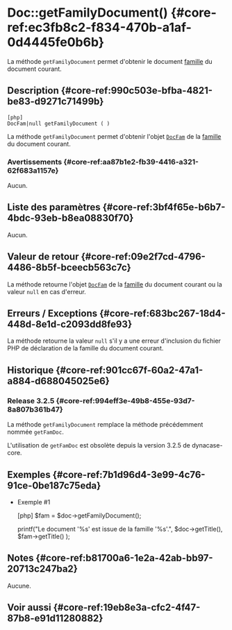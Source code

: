 # Doc::getFamilyDocument() {#core-ref:ec3fb8c2-f834-470b-a1af-0d4445fe0b6b}

<div class="short-description" markdown="1">

La méthode `getFamilyDocument` permet d'obtenir le document [famille][family] du
document courant.

</div>

## Description {#core-ref:990c503e-bfba-4821-be83-d9271c71499b}

    [php]
    DocFam|null getFamilyDocument ( )

La méthode `getFamilyDocument` permet d'obtenir l'objet [`DocFam`][class_DocFam]
de la [famille][family] du document courant.

### Avertissements {#core-ref:aa87b1e2-fb39-4416-a321-62f683a1157e}

Aucun.

## Liste des paramètres {#core-ref:3bf4f65e-b6b7-4bdc-93eb-b8ea08830f70}

Aucun.

## Valeur de retour {#core-ref:09e2f7cd-4796-4486-8b5f-bceecb563c7c}

La méthode retourne l'objet [`DocFam`][class_docfam] de la [famille][family] du
document courant ou la valeur `null` en cas d'erreur.

## Erreurs / Exceptions {#core-ref:683bc267-18d4-448d-8e1d-c2093dd8fe93}

La méthode retourne la valeur `null` s'il y a une erreur d'inclusion du fichier
PHP de déclaration de la famille du document courant.

## Historique {#core-ref:901cc67f-60a2-47a1-a884-d688045025e6}

### Release 3.2.5 {#core-ref:994eff3e-49b8-455e-93d7-8a807b361b47}

La méthode `getFamilyDocument` remplace la méthode précédemment nommée
`getFamDoc`.

L'utilisation de `getFamDoc` est obsolète depuis la version 3.2.5 de
dynacase-core.

## Exemples {#core-ref:7b1d96d4-3e99-4c76-91ce-0be187c75eda}

- Exemple #1

    [php]
    $fam = $doc->getFamilyDocument();
    
    printf("Le document '%s' est issue de la famille '%s'.",
        $doc->getTitle(),
        $fam->getTitle()
    );

## Notes {#core-ref:b81700a6-1e2a-42ab-bb97-20713c247ba2}

Aucune.

## Voir aussi {#core-ref:19eb8e3a-cfc2-4f47-87b8-e91d11280882}

<!-- links -->
[family]: #core-ref:3ca3aeef-22a0-4e91-ad8b-357f2d05e227
[class_DocFam]: #core-ref:840462f3-4ea0-4e62-ad20-43d2dbfb2f64
